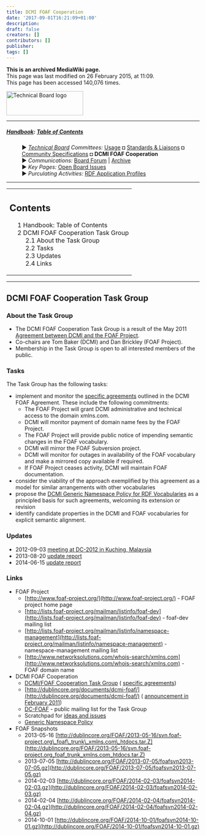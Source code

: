 ```yaml
---
title: DCMI FOAF Cooperation
date: '2017-09-01T16:21:09+01:00'
description: 
draft: false
creators: []
contributors: []
publisher: 
tags: []
---
```


 **This is an archived MediaWiki page.**  
This page was last modified on 26 February 2015, at 11:09.  
This page has been accessed 140,076 times.

[<img alt="Technical Board logo" src="/archive/mediawiki_wiki/images/Technical_Board.png" width="200" height="63">](/archive/mediawiki_wiki/images/Technical_Board.png "Technical Board logo")

* * *

##### [Handbook](/archive/mediawiki_wiki/DCMI_Handbook "DCMI Handbook"): [Table of Contents](/archive/mediawiki_wiki/DCMI_Handbook/ "DCMI Handbook") 
<dl>
<dd> ► <i><a href="/mediawiki_wiki/DCMI_Technical_Board.md" title="DCMI Technical Board">Technical Board</a> Committees:</i> <a href="/mediawiki_wiki/DCMI_Technical_Board/usage.md" title="DCMI Technical Board/usage">Usage</a> ◘ <a href="/mediawiki_wiki/DCMI_Technical_Board/standards.md" title="DCMI Technical Board/standards">Standards &amp; Liaisons</a> ◘ <a href="/mediawiki_wiki/DCMI_Technical_Board/specifications.md" title="DCMI Technical Board/specifications">Community Specifications</a> ◘ <strong class="selflink">DCMI FOAF Cooperation</strong>
</dd>
<dd> ► <i>Communications:</i> <a href="mailto:dc-tb@jiscmail.ac.uk" class="external text" rel="nofollow">Board Forum</a> | <a href="http://www.jiscmail.ac.uk/cgi-bin/wa.exe?SUBED1=dc-tb&amp;A=1" class="external text" rel="nofollow">Archive</a>
</dd>
<dd> ► <i>Key Pages:</i> <a href="/index.php?title=DCMI_Technical_Board/issues&amp;action=edit&amp;redlink=1" class="new" title="DCMI Technical Board/issues (page does not exist)">Open Board Issues</a>
</dd>
<dd> ► <i>Purculating Activities:</i> <a href="/index.php?title=RDF_Application_Profiles&amp;action=edit&amp;redlink=1" class="new" title="RDF_Application_Profiles (page does not exist)"> RDF Application Profiles</a>
</dd>
</dl>

* * *

<table id="toc" class="toc">
  <tr>
    <td>
      <div id="toctitle">
        <h2>Contents</h2>
      </div>
      <ul>
        <li class="toclevel-1"><a href="#Handbook:_Table_of_Contents"><span class="tocnumber">1</span> <span class="toctext">Handbook: Table of Contents</span></a></li>
        <li class="toclevel-1 tocsection-1">
          <a href="#DCMI_FOAF_Cooperation_Task_Group"><span class="tocnumber">2</span> <span class="toctext">DCMI FOAF Cooperation Task Group</span></a>
          <ul>
            <li class="toclevel-2 tocsection-2"><a href="#About_the_Task_Group"><span class="tocnumber">2.1</span> <span class="toctext">About the Task Group</span></a></li>
            <li class="toclevel-2 tocsection-3"><a href="#Tasks"><span class="tocnumber">2.2</span> <span class="toctext">Tasks</span></a></li>
            <li class="toclevel-2 tocsection-4"><a href="#Updates"><span class="tocnumber">2.3</span> <span class="toctext">Updates</span></a></li>
            <li class="toclevel-2 tocsection-5"><a href="#Links"><span class="tocnumber">2.4</span> <span class="toctext">Links</span></a></li>
          </ul>
        </li>
      </ul>
    </td>
  </tr>
</table>


* * *

## DCMI FOAF Cooperation Task Group 

### About the Task Group 

- The DCMI FOAF Cooperation Task Group is a result of the May 2011 [Agreement between DCMI and the FOAF Project](http://dublincore.org/documents/2011/05/02/dcmi-foaf/). 
- Co-chairs are Tom Baker (DCMI) and Dan Brickley (FOAF Project).
- Membership in the Task Group is open to all interested members of the public. 

### Tasks 

The Task Group has the following tasks:

- implement and monitor the [specific agreements](/archive/mediawiki_wiki/DCMI_FOAF_Cooperation/Specific_Agreements "DCMI FOAF Cooperation/Specific Agreements") outlined in the DCMI FOAF Agreement. These include the following commitments:
  - The FOAF Project will grant DCMI administrative and technical access to the domain xmlns.com.
  - DCMI will monitor payment of domain name fees by the FOAF Project.
  - The FOAF Project will provide public notice of impending semantic changes in the FOAF vocabulary.
  - DCMI will mirror the FOAF Subversion project.
  - DCMI will monitor for outages in availability of the FOAF vocabulary and make a mirrored copy available if required.
  - If FOAF Project ceases activity, DCMI will maintain FOAF documentation.
- consider the viability of the approach exemplified by this agreement as a model for similar arrangements with other vocabularies
- propose the [DCMI Generic Namespace Policy for RDF Vocabularies](http://dublincore.org/documents/dcmi-namespace-generic/) as a principled basis for such agreements, welcoming its extension or revision
- identify candidate properties in the DCMI and FOAF vocabularies for explicit semantic alignment.

### Updates 

- 2012-09-03 [meeting at DC-2012 in Kuching, Malaysia](/archive/mediawiki_wiki/DCMI_FOAF_Cooperation/Update_201209 "DCMI FOAF Cooperation/Update 201209")
- 2013-08-20 [update report](/archive/mediawiki_wiki/DCMI_FOAF_Cooperation/Update_201308 "DCMI FOAF Cooperation/Update 201308")
- 2014-06-15 [update report](/archive/mediawiki_wiki/DCMI_FOAF_Cooperation/Update_201406 "DCMI FOAF Cooperation/Update 201406")

### Links 

- FOAF Project
  - [http://www.foaf-project.org/](http://www.foaf-project.org/) - FOAF project home page
  - [http://lists.foaf-project.org/mailman/listinfo/foaf-dev](http://lists.foaf-project.org/mailman/listinfo/foaf-dev) - foaf-dev mailing list
  - [http://lists.foaf-project.org/mailman/listinfo/namespace-management](http://lists.foaf-project.org/mailman/listinfo/namespace-management) - namespace-management mailing list
  - [http://www.networksolutions.com/whois-search/xmlns.com](http://www.networksolutions.com/whois-search/xmlns.com) - FOAF domain name
- DCMI FOAF Cooperation
  - [DCMI/FOAF Cooperation Task Group](/archive/mediawiki_wiki/DCMI_FOAF_Cooperation) ( [specific agreements](/archive/mediawiki_wiki/DCMI_FOAF_Cooperation/Specific_Agreements))
  - [http://dublincore.org/documents/dcmi-foaf/](http://dublincore.org/documents/dcmi-foaf/) ( [announcement in February 2011](http://dublincore.org/news/2011/#dcmi-news-20110221-01))
  - [DC-FOAF](http://www.jiscmail.ac.uk/dc-foaf) - public mailing list for the Task Group
  - Scratchpad for [ideas and issues](/archive/mediawiki_wiki/DCMI_FOAF_Cooperation/Ideas "DCMI FOAF Cooperation/Ideas")
  - [Generic Namespace Policy](http://dublincore.org/documents/dcmi-namespace-generic/)
- FOAF Snapshots
  - 2013-05-16 [http://dublincore.org/FOAF/2013-05-16/svn.foaf-project.org\_foaf\_trunk\_xmlns.com\_htdocs.tar.Z](http://dublincore.org/FOAF/2013-05-16/svn.foaf-project.org_foaf_trunk_xmlns.com_htdocs.tar.Z)
  - 2013-07-05 [http://dublincore.org/FOAF/2013-07-05/foafsvn2013-07-05.gz](http://dublincore.org/FOAF/2013-07-05/foafsvn2013-07-05.gz)
  - 2014-02-03 [http://dublincore.org/FOAF/2014-02-03/foafsvn2014-02-03.gz](http://dublincore.org/FOAF/2014-02-03/foafsvn2014-02-03.gz)
  - 2014-02-04 [http://dublincore.org/FOAF/2014-02-04/foafsvn2014-02-04.gz](http://dublincore.org/FOAF/2014-02-04/foafsvn2014-02-04.gz)
  - 2014-10-01 [http://dublincore.org/FOAF/2014-10-01/foafsvn2014-10-01.gz](http://dublincore.org/FOAF/2014-10-01/foafsvn2014-10-01.gz)

